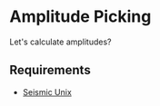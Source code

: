 # Amplitude Picking

Let's calculate amplitudes?

## Requirements

- [Seismic Unix](https://github.com/JohnWStockwellJr/SeisUnix/)
